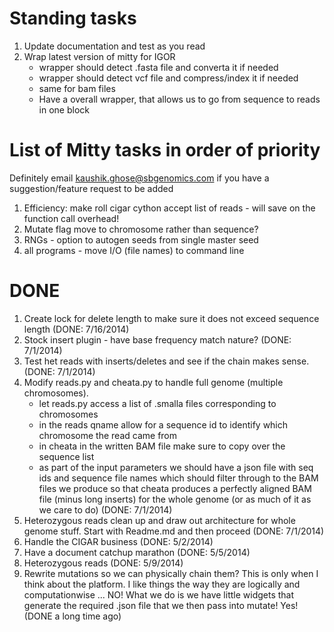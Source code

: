 Standing tasks
==============
1. Update documentation and test as you read
1. Wrap latest version of mitty for IGOR
    - wrapper should detect .fasta file and converta it if needed
    - wrapper should detect vcf file and compress/index it if needed
    - same for bam files
    - Have a overall wrapper, that allows us to go from sequence to reads in one block


List of Mitty tasks in order of priority
========================================
Definitely email kaushik.ghose@sbgenomics.com if you have a suggestion/feature request to be added

1. Efficiency: make roll cigar cython accept list of reads - will save on the function call overhead!
1. Mutate flag move to chromosome rather than sequence?
1. RNGs - option to autogen seeds from single master seed
1. all programs - move I/O (file names) to command line

DONE
====
1. Create lock for delete length to make sure it does not exceed sequence length (DONE: 7/16/2014)
1. Stock insert plugin - have base frequency match nature? (DONE: 7/1/2014)
1. Test het reads with inserts/deletes and see if the chain makes sense. (DONE: 7/1/2014)
1. Modify reads.py and cheata.py to handle full genome (multiple chromosomes).
    - let reads.py access a list of .smalla files corresponding to chromosomes
    - in the reads qname allow for a sequence id to identify which chromosome the read came from
    - in cheata in the written BAM file make sure to copy over the sequence list
    - as part of the input parameters we should have a json file with seq ids and sequence file names which should
  filter through to the BAM files we produce so that cheata produces a perfectly aligned BAM file (minus long inserts)
  for the whole genome (or as much of it as we care to do) (DONE: 7/1/2014)
1. Heterozygous reads clean up and draw out architecture for whole genome stuff. Start with Readme.md and then
   proceed (DONE: 7/1/2014)
1. Handle the CIGAR business (DONE: 5/2/2014)
1. Have a document catchup marathon (DONE: 5/5/2014)
1. Heterozygous reads (DONE: 5/9/2014)
1. Rewrite mutations so we can physically chain them? This is only when I think about the platform. I like things the
way they are logically and computationwise ... NO! What we do is we have little widgets that generate the required .json file that we then pass into mutate!
Yes! (DONE a long time ago)
